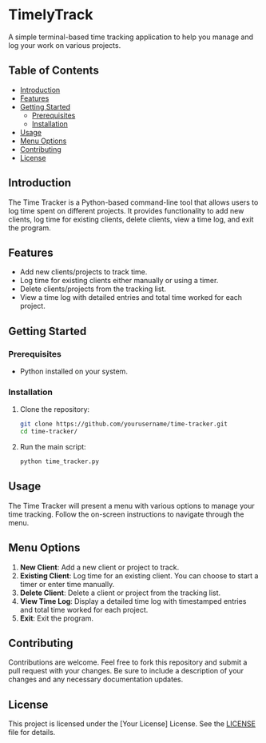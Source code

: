 # TimelyTrack

A simple terminal-based time tracking application to help you manage and log your work on various projects.

## Table of Contents
- [Introduction](#introduction)
- [Features](#features)
- [Getting Started](#getting-started)
  - [Prerequisites](#prerequisites)
  - [Installation](#installation)
- [Usage](#usage)
- [Menu Options](#menu-options)
- [Contributing](#contributing)
- [License](#license)

## Introduction

The Time Tracker is a Python-based command-line tool that allows users to log time spent on different projects. It provides functionality to add new clients, log time for existing clients, delete clients, view a time log, and exit the program.

## Features

- Add new clients/projects to track time.
- Log time for existing clients either manually or using a timer.
- Delete clients/projects from the tracking list.
- View a time log with detailed entries and total time worked for each project.

## Getting Started

### Prerequisites

- Python installed on your system.

### Installation

1. Clone the repository:

   ```bash
   git clone https://github.com/yourusername/time-tracker.git
   cd time-tracker/
   ```

2. Run the main script:

   ```bash
   python time_tracker.py
   ```

## Usage

The Time Tracker will present a menu with various options to manage your time tracking. Follow the on-screen instructions to navigate through the menu.

## Menu Options

1. **New Client**: Add a new client or project to track.
2. **Existing Client**: Log time for an existing client. You can choose to start a timer or enter time manually.
3. **Delete Client**: Delete a client or project from the tracking list.
4. **View Time Log**: Display a detailed time log with timestamped entries and total time worked for each project.
5. **Exit**: Exit the program.

## Contributing

Contributions are welcome. Feel free to fork this repository and submit a pull request with your changes. Be sure to include a description of your changes and any necessary documentation updates.

## License

This project is licensed under the [Your License] License. See the [LICENSE](LICENSE) file for details.
